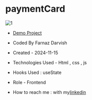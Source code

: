 # paymentCard

![1](https://github.com/user-attachments/assets/d2b1505d-993e-49a1-9252-1ba0b831866a)

- [Demo Project]( https://farnazdarvish.github.io/paymentCard/)

- Coded By Farnaz Darvish

- Created - 2024-11-15

- Technologies Used - Html , css , js 

- Hooks Used : useState 

- Role - Frontend

- How to reach me : with my[linkedin](https://www.linkedin.com/in/farnaz-darvish/)
